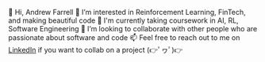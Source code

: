 👋 Hi, Andrew Farrell
👀 I’m interested in Reinforcement Learning, FinTech, and making beautiful code
🌱 I'm currently taking coursework in AI, RL, Software Engineering
💞️ I’m looking to collaborate with other people who are passionate about software and code 
📫 Feel free to reach out to me on [LinkedIn](https://www.linkedin.com/in/andrew-farrell-101/) if you want to collab on a project (👉ﾟヮﾟ)👉 

<!---
andrew-farrell-101/andrew-farrell-101 is a ✨ special ✨ repository because its `README.md` (this file) appears on your GitHub profile.
You can click the Preview link to take a look at your changes.
--->
